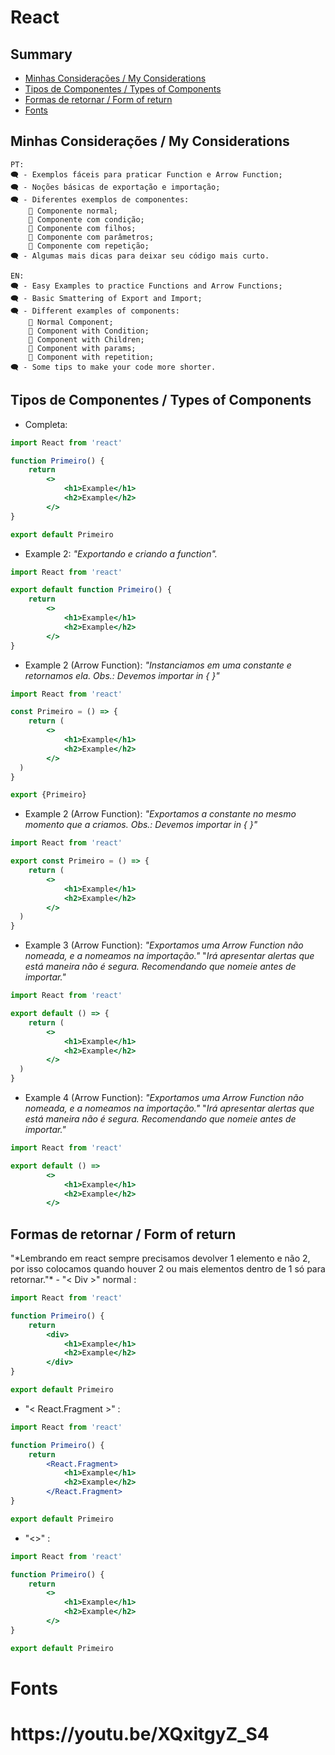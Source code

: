<h1>React</h1>

<h2>Summary</h2>

<!--ts-->
* [Minhas Considerações / My Considerations](#minhas-considerações--my-considerations)
* [Tipos de Componentes / Types of Components](#tipos-de-componentes--types-of-components)
* [Formas de retornar / Form of return](#formas-de-retornar--form-of-return)
* [Fonts](#fonts)
<!--te-->

<h2>Minhas Considerações / My Considerations</h2>

    PT:
    🗨 - Exemplos fáceis para praticar Function e Arrow Function;
    🗨 - Noções básicas de exportação e importação;
    🗨 - Diferentes exemplos de componentes:
        📌 Componente normal;
        📌 Componente com condição;
        📌 Componente com filhos;
        📌 Componente com parâmetros;
        📌 Componente com repetição;
    🗨 - Algumas mais dicas para deixar seu código mais curto.

    EN:
    🗨 - Easy Examples to practice Functions and Arrow Functions;
    🗨 - Basic Smattering of Export and Import;
    🗨 - Different examples of components:
        📌 Normal Component;
        📌 Component with Condition;
        📌 Component with Children;
        📌 Component with params;
        📌 Component with repetition;
    🗨 - Some tips to make your code more shorter.

<h2>Tipos de Componentes / Types of Components</h2>

- Completa:
```jsx
import React from 'react'

function Primeiro() {
	return
		<>
			<h1>Example</h1>
			<h2>Example</h2>
		</>
}

export default Primeiro
```

- Example 2:
*"Exportando e criando a function".*

```jsx
import React from 'react'

export default function Primeiro() {
	return
		<>
			<h1>Example</h1>
			<h2>Example</h2>
		</>
}
```

- Example 2 (Arrow Function):
*"Instanciamos em uma constante e retornamos ela. Obs.: Devemos importar in { }"*

```jsx
import React from 'react'

const Primeiro = () => {
	return (
		<>
			<h1>Example</h1>
			<h2>Example</h2>
		</>
  )
}

export {Primeiro}
```

- Example 2 (Arrow Function):
*"Exportamos a constante no mesmo momento que a criamos. Obs.: Devemos importar in { }"*

```jsx
import React from 'react'

export const Primeiro = () => {
	return (
		<>
			<h1>Example</h1>
			<h2>Example</h2>
		</>
  )
}
```

- Example 3 (Arrow Function):
*"Exportamos uma Arrow Function não nomeada, e a nomeamos na importação."*
"*Irá apresentar alertas que está maneira não é segura. Recomendando que nomeie antes de importar."*

```jsx
import React from 'react'

export default () => {
	return (
		<>
			<h1>Example</h1>
			<h2>Example</h2>
		</>
  )
}
```

- Example 4 (Arrow Function):
*"Exportamos uma Arrow Function não nomeada, e a nomeamos na importação."*
"*Irá apresentar alertas que está maneira não é segura. Recomendando que nomeie antes de importar."*

```jsx
import React from 'react'

export default () =>
		<>
			<h1>Example</h1>
			<h2>Example</h2>
		</>
```
<h2>Formas de retornar / Form of return</h2>
"*Lembrando em react sempre precisamos devolver 1 elemento e não 2, por isso colocamos quando houver 2 ou mais elementos dentro de 1 só para retornar."*
- "< Div >" normal :

```jsx
import React from 'react'

function Primeiro() {
	return
		<div>
			<h1>Example</h1>
			<h2>Example</h2>
		</div>
}

export default Primeiro
```

- "< React.Fragment >" :

```jsx
import React from 'react'

function Primeiro() {
	return
		<React.Fragment>
			<h1>Example</h1>
			<h2>Example</h2>
		</React.Fragment>
}

export default Primeiro
```

- "<>" :

```jsx
import React from 'react'

function Primeiro() {
	return
		<>
			<h1>Example</h1>
			<h2>Example</h2>
		</>
}

export default Primeiro
```

<h1>Fonts<h1>
    https://youtu.be/XQxitgyZ_S4

